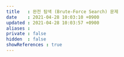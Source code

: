 ```yaml
---
title   : 완전 탐색 (Brute-Force Search) 문제 
date    : 2021-04-28 10:03:10 +0900
updated : 2021-04-28 10:03:57 +0900
aliases : 
private : false
hidden  : false
showReferences : true
---
```

# 
